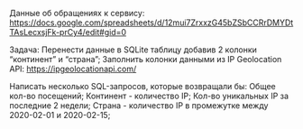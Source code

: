 Данные об обращениях к сервису: 
https://docs.google.com/spreadsheets/d/12mui7ZrxxzG45bZSbCCRrDMYDtTAsLecxsjFk-prCy4/edit#gid=0

Задача:
Перенести данные в SQLite таблицу добавив 2 колонки “континент” и “страна”;
Заполнить колонки данными из IP Geolocation API: https://ipgeolocationapi.com/

Написать несколько SQL-запросов, которые возвращали бы:
Общее кол-во посещений;
Континент - количество IP;
Кол-во уникальных IP за последние 2 недели;
Страна - количество IP в промежутке между 2020-02-01 и 2020-02-15;

